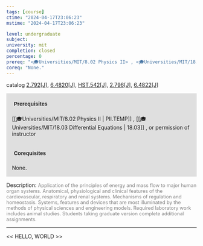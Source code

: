 ```yaml
---
tags: [course]
ctime: "2024-04-17T23:06:23"
mstime: "2024-04-17T23:06:23"

level: undergraduate
subject: 
university: mit
completion: closed
percentage: 0
prereq: "<🎓Universities/MIT/8.02 Physics II> , <🎓Universities/MIT/18.03 Differential Equations> , or permission of instructor"
coreq: "None."
---
```


catalog [2.792[J]](http://student.mit.edu/catalog/m2b.html#2.792), [6.4820[J]](http://student.mit.edu/catalog/m6d.html#6.4820), [HST.542[J]](http://student.mit.edu/catalog/mHSTa.html#HST.542), [2.796[J]](http://student.mit.edu/catalog/m2b.html#2.796), [6.4822[J]](http://student.mit.edu/catalog/m6d.html#6.4822)

<span style="display: block; padding: 15px; background-color: rgb(100, 100, 100, 0.2);"><font id="m_prereq1943_0" style="display: block; font-family: Arial, sans-serif; font-weight: bold; padding: 5px">Prerequisites</font><br><span id="prereq1943_0">[[🎓Universities/MIT/8.02 Physics II | PII.TEMP]] , [[🎓Universities/MIT/18.03 Differential Equations | 18.03]] , or permission of instructor</span></span>
<span style="display: block; padding: 15px; background-color: rgb(100, 100, 100, 0.2);"><font id="m_coreq1943_0" style="display: block; font-family: Arial, sans-serif; font-weight: bold; padding: 5px">Corequisites</font><br><span id="coreq1943_0">None.</span></span>

<font style="">Description:</font>
<font style="color: grey; font-size: 0.8rem;">Application of the principles of energy and mass flow to major human organ systems. Anatomical, physiological and clinical features of the cardiovascular, respiratory and renal systems. Mechanisms of regulation and homeostasis. Systems, features and devices that are most illuminated by the methods of physical sciences and engineering models. Required laboratory work includes animal studies. Students taking graduate version complete additional assignments.</font>



---

<< HELLO, WORLD >>
